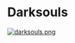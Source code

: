 # Darksouls

[![darksouls.png](https://i.postimg.cc/GpPKmQ5N/darksouls.png)](https://postimg.cc/jW5P8zKQ)